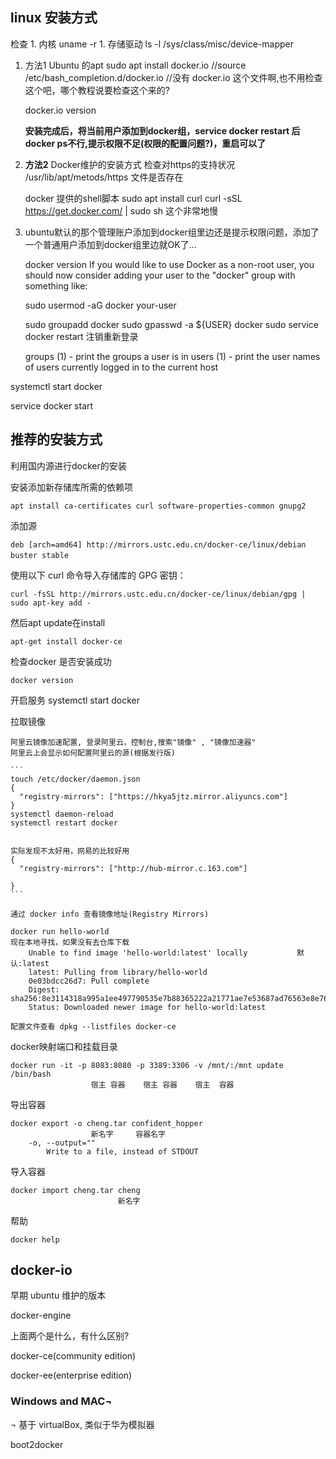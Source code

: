 ## linux 安装方式

检查
    1. 内核 uname -r
    1. 存储驱动 ls -l /sys/class/misc/device-mapper

1. 方法1 Ubuntu 的apt
    sudo apt install docker.io
    //source /etc/bash_completion.d/docker.io  //没有 docker.io 这个文件啊,也不用检查这个吧，哪个教程说要检查这个来的?

    docker.io version

    **安装完成后，将当前用户添加到docker组，service docker restart  后docker ps不行,提示权限不足(权限的配置问题?)，重启可以了**

1. **方法2** Docker维护的安装方式
    检查对https的支持状况 /usr/lib/apt/metods/https 文件是否存在

    docker 提供的shell脚本
    sudo apt install curl
    curl -sSL https://get.docker.com/ | sudo sh
    这个非常地慢

1. ubuntu默认的那个管理账户添加到docker组里边还是提示权限问题，添加了一个普通用户添加到docker组里边就OK了...

    docker version
    If you would like to use Docker as a non-root user, you should now consider adding your user to the "docker" group with something like:

      sudo usermod -aG docker your-user

    
    sudo groupadd docker
    sudo gpasswd -a ${USER} docker
    sudo service docker restart
    注销重新登录

    groups (1)           - print the groups a user is in
    users (1)            - print the user names of users currently logged in to the current host


systemctl start docker

service docker start



## 推荐的安装方式

利用国内源进行docker的安装

安装添加新存储库所需的依赖项

    apt install ca-certificates curl software-properties-common gnupg2

添加源

    deb [arch=amd64] http://mirrors.ustc.edu.cn/docker-ce/linux/debian buster stable　　

使用以下 curl 命令导入存储库的 GPG 密钥：

    curl -fsSL http://mirrors.ustc.edu.cn/docker-ce/linux/debian/gpg | sudo apt-key add -

然后apt update在install

    apt-get install docker-ce

检查docker 是否安装成功

    docker version

开启服务
    systemctl start docker

拉取镜像

    阿里云镜像加速配置, 登录阿里云，控制台,搜索"镜像" , "镜像加速器"
    阿里云上会显示如何配置阿里云的源(根据发行版)
    
    ```
    touch /etc/docker/daemon.json
    {
      "registry-mirrors": ["https://hkya5jtz.mirror.aliyuncs.com"]
    }
    systemctl daemon-reload
    systemctl restart docker
    
    
    实际发现不太好用，网易的比较好用
    {
      "registry-mirrors": ["http://hub-mirror.c.163.com"]
      
    }
    ```

    通过 docker info 查看镜像地址(Registry Mirrors)

    docker run hello-world
    现在本地寻找，如果没有去仓库下载 
        Unable to find image 'hello-world:latest' locally           默认:latest
        latest: Pulling from library/hello-world
        0e03bdcc26d7: Pull complete
        Digest: sha256:8e3114318a995a1ee497790535e7b88365222a21771ae7e53687ad76563e8e76
        Status: Downloaded newer image for hello-world:latest

    配置文件查看 dpkg --listfiles docker-ce


docker映射端口和挂载目录

    docker run -it -p 8083:8080 -p 3389:3306 -v /mnt/:/mnt update /bin/bash
                      宿主 容器    宿主 容器    宿主  容器

导出容器

    docker export -o cheng.tar confident_hopper
                      新名字     容器名字
        -o, --output=""
            Write to a file, instead of STDOUT


导入容器

    docker import cheng.tar cheng
                            新名字


帮助

    docker help



## docker-io       

早期 ubuntu 维护的版本

docker-engine

上面两个是什么，有什么区别?

docker-ce(community edition)

docker-ee(enterprise edition)


### Windows and MAC¬
¬
基于 virtualBox, 类似于华为模拟器

boot2docker

